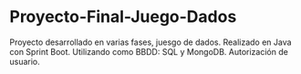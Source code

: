# Proyecto-Final-Juego-Dados

Proyecto desarrollado en varias fases, juesgo de dados. Realizado en Java con Sprint Boot. Utilizando como BBDD: SQL y MongoDB. Autorización de usuario. 

